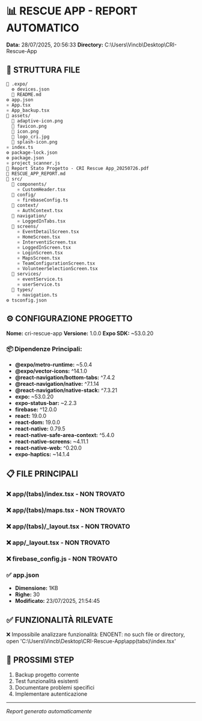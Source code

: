 # 📊 RESCUE APP - REPORT AUTOMATICO
**Data:** 28/07/2025, 20:56:33
**Directory:** C:\Users\Vincb\Desktop\CRI-Rescue-App

## 📁 STRUTTURA FILE
```
📁 .expo/
  ⚙️ devices.json
  📝 README.md
⚙️ app.json
⚛️ App.tsx
⚛️ App_backup.tsx
📁 assets/
  📄 adaptive-icon.png
  📄 favicon.png
  📄 icon.png
  📄 logo_cri.jpg
  📄 splash-icon.png
⚛️ index.ts
⚙️ package-lock.json
⚙️ package.json
⚛️ project_scanner.js
📄 Report Stato Progetto - CRI Rescue App_20250726.pdf
📝 RESCUE_APP_REPORT.md
📁 src/
  📁 components/
    ⚛️ CustomHeader.tsx
  📁 config/
    ⚛️ firebaseConfig.ts
  📁 context/
    ⚛️ AuthContext.tsx
  📁 navigation/
    ⚛️ LoggedInTabs.tsx
  📁 screens/
    ⚛️ EventDetailScreen.tsx
    ⚛️ HomeScreen.tsx
    ⚛️ InterventiScreen.tsx
    ⚛️ LoggedInScreen.tsx
    ⚛️ LoginScreen.tsx
    ⚛️ MapsScreen.tsx
    ⚛️ TeamConfigurationScreen.tsx
    ⚛️ VolunteerSelectionScreen.tsx
  📁 services/
    ⚛️ eventService.ts
    ⚛️ userService.ts
  📁 types/
    ⚛️ navigation.ts
⚙️ tsconfig.json
```

## ⚙️ CONFIGURAZIONE PROGETTO
**Nome:** cri-rescue-app
**Versione:** 1.0.0
**Expo SDK:** ~53.0.20

### 📦 Dipendenze Principali:
- **@expo/metro-runtime:** ~5.0.4
- **@expo/vector-icons:** ^14.1.0
- **@react-navigation/bottom-tabs:** ^7.4.2
- **@react-navigation/native:** ^7.1.14
- **@react-navigation/native-stack:** ^7.3.21
- **expo:** ~53.0.20
- **expo-status-bar:** ~2.2.3
- **firebase:** ^12.0.0
- **react:** 19.0.0
- **react-dom:** 19.0.0
- **react-native:** 0.79.5
- **react-native-safe-area-context:** ^5.4.0
- **react-native-screens:** ~4.11.1
- **react-native-web:** ^0.20.0
- **expo-haptics:** ~14.1.4

## 📋 FILE PRINCIPALI
### ❌ app/(tabs)/index.tsx - NON TROVATO

### ❌ app/(tabs)/maps.tsx - NON TROVATO

### ❌ app/(tabs)/_layout.tsx - NON TROVATO

### ❌ app/_layout.tsx - NON TROVATO

### ❌ firebase_config.js - NON TROVATO

### ✅ app.json
- **Dimensione:** 1KB
- **Righe:** 30
- **Modificato:** 23/07/2025, 21:54:45

## ✅ FUNZIONALITÀ RILEVATE
❌ Impossibile analizzare funzionalità: ENOENT: no such file or directory, open 'C:\Users\Vincb\Desktop\CRI-Rescue-App\app\(tabs)\index.tsx'

## 🚀 PROSSIMI STEP
1. Backup progetto corrente
2. Test funzionalità esistenti
3. Documentare problemi specifici
4. Implementare autenticazione

---
*Report generato automaticamente*